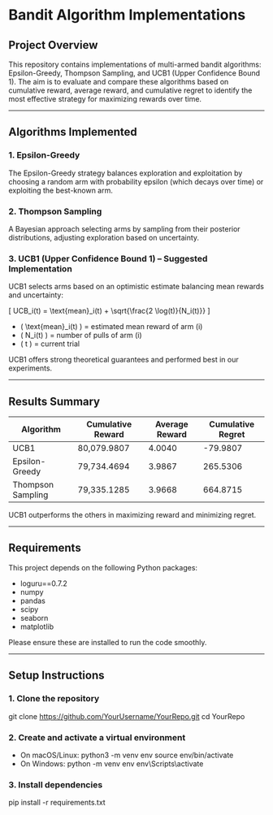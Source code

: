 # Bandit Algorithm Implementations

## Project Overview
This repository contains implementations of multi-armed bandit algorithms: Epsilon-Greedy, Thompson Sampling, and UCB1 (Upper Confidence Bound 1). The aim is to evaluate and compare these algorithms based on cumulative reward, average reward, and cumulative regret to identify the most effective strategy for maximizing rewards over time.

---

## Algorithms Implemented

### 1. Epsilon-Greedy
The Epsilon-Greedy strategy balances exploration and exploitation by choosing a random arm with probability epsilon (which decays over time) or exploiting the best-known arm.

### 2. Thompson Sampling
A Bayesian approach selecting arms by sampling from their posterior distributions, adjusting exploration based on uncertainty.

### 3. UCB1 (Upper Confidence Bound 1) – Suggested Implementation
UCB1 selects arms based on an optimistic estimate balancing mean rewards and uncertainty:

\[
UCB_i(t) = \text{mean}_i(t) + \sqrt{\frac{2 \log(t)}{N_i(t)}}
\]

- \( \text{mean}_i(t) \) = estimated mean reward of arm \(i\)  
- \( N_i(t) \) = number of pulls of arm \(i\)  
- \( t \) = current trial

UCB1 offers strong theoretical guarantees and performed best in our experiments.

---

## Results Summary

| Algorithm          | Cumulative Reward | Average Reward | Cumulative Regret   |
|--------------------|-------------------|----------------|--------------------|
| UCB1               | 80,079.9807       | 4.0040         | -79.9807           |
| Epsilon-Greedy     | 79,734.4694       | 3.9867         | 265.5306           |
| Thompson Sampling  | 79,335.1285       | 3.9668         | 664.8715           |

UCB1 outperforms the others in maximizing reward and minimizing regret.

---

## Requirements

This project depends on the following Python packages:

- loguru==0.7.2
- numpy
- pandas
- scipy
- seaborn
- matplotlib

Please ensure these are installed to run the code smoothly.

---

## Setup Instructions

### 1. Clone the repository

git clone https://github.com/YourUsername/YourRepo.git
cd YourRepo

### 2. Create and activate a virtual environment

- On macOS/Linux:
python3 -m venv env
source env/bin/activate
- On Windows:
python -m venv env
env\Scripts\activate
### 3. Install dependencies
pip install -r requirements.txt


